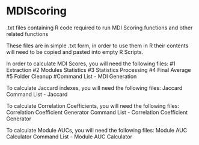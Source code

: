 # MDIScoring
.txt files containing R code required to run MDI Scoring functions and other related functions

These files are in simple .txt form, in order to use them in R their contents will need to be copied and pasted into empty R Scripts.

In order to calculate MDI Scores, you will need the following files:
#1 Extraction
#2 Modules Statistics
#3 Statistics Processing
#4 Final Average
#5 Folder Cleanup
#Command List - MDI Generation

To calculate Jaccard indexes, you will need the following files:
Jaccard
Command List - Jaccard

To calculate Correlation Coefficients, you will need the following files:
Correlation Coefficient Generator
Command List - Correlation Coefficient Generator

To calculate Module AUCs, you will need the following files:
Module AUC Calculator
Command List - Module AUC Calculator
